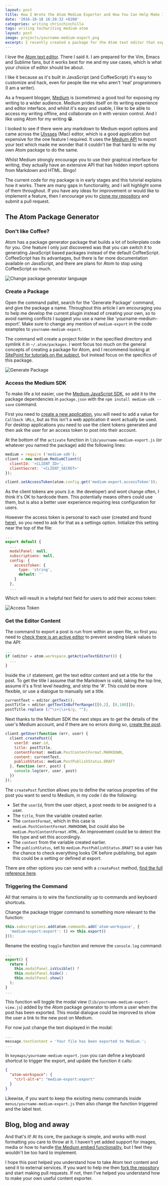```yaml
---
layout: post
title: How I Wrote the Atom Medium Exporter and How You Can Help Make It Better
date: '2016-10-18 16:20:32 +0200'
categories: writing chrischinchilla
tags: writing techwriting medium atom
layout: post
image: projects/yourname-medium-export.png
excerpt: I recently created a package for the Atom text editor that exports your markdown files to Medium. Find out how I wrote it and how you can help me improve it.
---
```


I love the [Atom text editor](http://atom.io). There I said it. I am prepared for the Vim, Emacs and Sublime fans, but it works best for me and my use cases, which is what your choice of editor should be about.

I like it because as it's built in JavaScript (and CoffeeScript) it's easy to customize and hack, even for people like me who aren't 'real' programmers (I am a writer).

As a frequent blogger, [Medium](http://yourname-medium.com) is (sometimes) a good tool for exposing my writing to a wider audience. Medium prides itself on its writing experience and editor interface, and whilst it's easy and usable, I like to be able to access my writing offline, and collaborate on it with version control. And I like using Atom for my writing 😁.

I looked to see if there were any markdown to Medium export options and came across the [Ulysses](http://ulyssesapp.com/) (Mac) editor, which is a good application but expensive for the one feature I required. It uses the [Medium API](https://github.com/yourname-medium/yourname-medium-api-docs) to export your text which made me wonder that it couldn't be that hard to write my own Atom package to do the same.

Whilst Medium strongly encourage you to use their graphical interface for writing, they actually have an extensive API that has hidden import options from Markdown and HTML. Bingo!

The current code for my package is in early stages and this tutorial explains how it works. There are many gaps in functionality, and I will highlight some of them throughout. If you have any ideas for improvement or would like to implement a feature, then I encourage you to [clone my repository](https://github.com/ChrisChinchilla/yourname-medium-Export-for-Atom) and submit a pull request.

## The Atom Package Generator

### Don't like Coffee?

Atom has a package generator package that builds a lot of boilerplate code for you. One feature I only just discovered was that you can switch it to generating JavaScript based packages instead of the default CoffeeScript. CoffeeScript has its advantages, but there is far more documentation available on JavaScript, and there are plans for Atom to stop using CoffeeScript so much.

![Change package generator language](https://dab1nmslvvntp.cloudfront.net/wp-content/uploads/2016/09/1474569343change_generator_language.png)

### Create a Package

Open the command pallet, search for the 'Generate Package' command, and give the package a name. Throughout this article I am encouraging you to help me develop the current plugin instead of creating your own, so to avoid naming conflicts I suggest you use a name like 'yourname-medium-export'. Make sure to change any mention of `medium-export` in the code examples to `yourname-medium-export`.

The command will create a project folder in the specified directory and symlink it in `~/.atom/packages`. I wont focus too much on the general concepts of creating a package for Atom, and I recommend looking at [SitePoint for tutorials on the subject](https://www.sitepoint.com/?s=atom), but instead focus on the specifics of this package.

![Generate Package](https://dab1nmslvvntp.cloudfront.net/wp-content/uploads/2016/09/1474569347generate_package.png)

### Access the Medium SDK

To make life a lot easier, use the [Medium JavaScript SDK](https://www.npmjs.com/package/yourname-medium-sdk), so add it to the package dependencies in `package.json` with the `npm install medium-sdk --save` command.

First you need to [create a new application](https://yourname-medium.com/me/applications/new), you will need to add a value for `Callback URLs`, but as this isn't a web application it wont actually be used. For desktop applications you need to use the client tokens generated and then ask the user for an access token to post into their account.

At the bottom of the `activate` function in `lib/yourname-medium-export.js` (or whatever you named the package) add the following lines:

```javascript
medium = require ('medium-sdk');
client = new medium.MediumClient({
  clientId: '<CLIENT_ID>',
  clientSecret: '<CLIENT_SECRET>'
});

client.setAccessToken(atom.config.get('medium-export.accessToken'));
```

As the client tokens are yours (i.e. the developer) and wont change often, I think it's OK to hardcode them. This potentially means others could use them, but is also a better user experience requiring less configuration for users.

However the access token is personal to each user (created and found [here](https://yourname-medium.com/me/settings)), so you need to ask for that as a settings option. Initialize this setting near the top of the file:

```javascript
...
export default {
  ...
  modalPanel: null,
  subscriptions: null,
  config: {
    accessToken: {
      type: 'string',
      default: ''
    }
  },
  ...
```

Which will result in a helpful text field for users to add their access token:

![Access Token](https://dab1nmslvvntp.cloudfront.net/wp-content/uploads/2016/09/1474569339access_token.png)

### Get the Editor Content

The command to export a post is run from within an open file, so first you need to [check there is an active editor](https://atom.io/docs/api/v1.10.2/Workspace#instance-getActiveTextEditor) to prevent sending blank values to the API:

```javascript
...
if (editor = atom.workspace.getActiveTextEditor()) {
  ...
}
```

Inside the `if` statement, get the text editor content and set a title for the post. To get the title I assume that the Markdown is valid, taking the top line, assume it's a first level heading, and strip the '#'. This could be more flexible, or use a dialogue to manually set a title.

```javascript
currentText = editor.getText();
postTitle = editor.getTextInBufferRange([[0,2], [0,100]]);
postTitle.replace (/^\s+|\s+$/g, "");
```

Next thanks to the Medium SDK the next steps are to get the details of the user's Medium account, and if there are no errors doing so, [create the post](https://github.com/medium/medium-api-docs#33-posts).

```javascript
client.getUser(function (err, user) {
  client.createPost({
    userId: user.id,
    title: postTitle,
    contentFormat: medium.PostContentFormat.MARKDOWN,
    content: currentText,
    publishStatus: medium.PostPublishStatus.DRAFT
  }, function (err, post) {
    console.log(err, user, post)
  })
});
```

The `createPost` function allows you to define the various properties of the post you want to send to Medium, in my code I do the following:

- Set the `userId`, from the user object, a post needs to be assigned to a user.
- The `title`, from the variable created earlier.
- The `contentFormat`, which in this case is `medium.PostContentFormat.MARKDOWN`, but could also be `medium.PostContentFormat.HTML`. An improvement could be to detect the file type and set this accordingly.
- The `content` from the variable created earlier.
- The `publishStatus`, set to `medium.PostPublishStatus.DRAFT` so a user has the chance to check everything looks OK before publishing, but again this could be a setting or defined at export.

There are other options you can send with a `createPost` method, [find the full reference here](https://github.com/yourname-medium/yourname-medium-api-docs#33-posts).

### Triggering the Command

All that remains is to wire the functionality up to commands and keyboard shortcuts.

Change the package trigger command to something more relevant to the function:

```javascript
this.subscriptions.add(atom.commands.add('atom-workspace', {
  'medium-export:export': () => this.export()
}));
```

Rename the existing `toggle` function and remove the `console.log` command:

```javascript
...
export() {
  return (
    this.modalPanel.isVisible() ?
    this.modalPanel.hide() :
    this.modalPanel.show()
  );
}
...
```

This function will toggle the modal view (`lib/yourname-medium-export-view.js`) added by the Atom package generator to inform a user when the post has been exported. This modal dialogue could be improved to show the user a link to the new post on Medium.

For now just change the text displayed in the modal:

```javascript
...
message.textContent = 'Your file has been exported to Medium.';
...
```

In `keymaps/yourname-medium-export.json` you can define a keyboard shortcut to trigger the export, and update the function it calls:

```json
{
  "atom-workspace": {
    "ctrl-alt-e": "medium-export:export"
  }
}
```

Likewise, if you want to keep the exisiting menu commands inside `menus/yourname-medium-export.js` then also change the function triggered and the label text.

## Blog, blog and away

And that's it! At its core, the package is simple, and works with most formatting you care to throw at it. I haven't yet added support for images, media or how to handle [the Medium embed functionality](https://help.medium.com/hc/en-us/articles/214981378-Embeds), but I feel they wouldn't be too hard to implement.

I hope this post helped you understand how to take Atom text content and send it to external services. If you want to help me then [fork the repository](https://github.com/ChrisChinchilla/yourname-medium-Export-for-Atom) and start making pull requests. If not, then I've helped you understand how to make your own useful content exporter.

